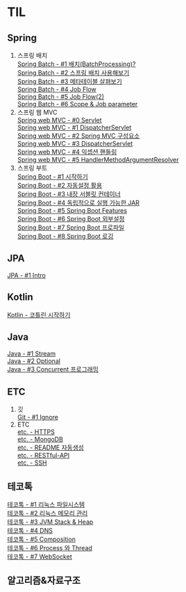 # TIL
## Spring
1. 스프링 배치  
[Spring Batch - #1 배치(BatchProcessing)?](./spring/batch/SpringBatchApplication.md)  
[Spring Batch - #2 스프링 배치 사용해보기](./spring/batch/SpringBatchApplication1.md)  
[Spring Batch - #3 메타테이블 살펴보기](./spring/batch/SpringBatchMetaTable.md)  
[Spring Batch - #4 Job Flow](./spring/batch/SpringBatchApplication2.md)  
[Spring Batch - #5 Job Flow(2)](./spring/batch/SpringBatchApplication3.md)  
[Spring Batch - #6 Scope & Job parameter](./spring/batch/SpringBatchApplication4.md)  
2. 스프링 웹 MVC  
[Spring web MVC - #0 Servlet ](./spring/webmvc/ServletApplication.md)  
[Spring web MVC - #1 DispatcherServlet](./spring/webmvc/DispatcherServlet0.md)  
[Spring web MVC - #2 Spring MVC 구성요소](./spring/webmvc/DispatcherServletComponent.md)  
[Spring web MVC - #3 DispatcherServlet](./spring/webmvc/DispatcherServlet1.md)  
[Spring web MVC - #4 익셉션 핸들링](./spring/webmvc/HandlingException.md)  
[Spring web MVC - #5 HandlerMethodArgumentResolver](./spring/webmvc/HandlerMethodArgumentResolver.md)  
3. 스프링 부트  
[Spring Boot - #1 시작하기](./spring/boot/SpringBootBasic1.md)  
[Spring Boot - #2 자동설정 활용](./spring/boot/SpringBootBasic2.md)  
[Spring Boot - #3 내장 서블릿 컨테이너](./spring/boot/SpringBootBasic3_imbeded_sevlet_container.md)  
[Spring Boot - #4 독립적으로 실행 가능한 JAR](./spring/boot/SpringBootBasic4.md)  
[Spring Boot - #5 Spring Boot Features](./spring/boot/SpringBootBasic5.md)  
[Spring Boot - #6 Spring Boot 외부설정](./spring/boot/SpringBootBasic6.md)  
[Spring Boot - #7 Spring Boot 프로파일  ](./spring/boot/SpringBootBasic7.md)  
[Spring Boot - #8 Spring Boot 로깅  ](./spring/boot/SpringBootBasic8.md)  
## JPA
[JPA - #1 Intro](./jpa/jpa1-intro.md)  
## Kotlin
[Kotlin -  코틀린 시작하기](./kotlin/KotlinIntro.md)  
## Java
[Java - #1 Stream ](./java/JavaStream.md)  
[Java - #2 Optional](./java/JavaOptional.md)  
[Java - #3 Concurrent 프로그래밍 ](./java/JavaConcurrent.md)  
## ETC
1. 깃  
[Git - #1 Ignore](./git/Ignore.md)  
2. ETC  
[etc. -  HTTPS ](./etc/Https.md)  
[etc. -  MongoDB](./etc/MongoDB.md)  
[etc. -  README 자동생성](./etc/ReadMeAutoCreator.md)  
[etc. -  RESTful-API](./etc/RESTfulAPI.md)  
[etc. -  SSH](./etc/SSH.md)  
## 테코톡
[테코톡 - #1 리눅스 파일시스템](./techtalk/LinuxFileSystem.md)  
[테코톡 - #2 리눅스 메모리 관리](./techtalk/LinuxMemory.md)  
[테코톡 - #3 JVM Stack & Heap](./techtalk/JVM_Stack_Heap.md)  
[테코톡 - #4 DNS](./techtalk/DNS.md)  
[테코톡 - #5 Composition](./techtalk/Composition.md)  
[테코톡 - #6 Process 와 Thread](./techtalk/ProcessThread.md)  
[테코톡 - #7 WebSocket](./techtalk/WebSocket.md)  
## 알고리즘&자료구조
